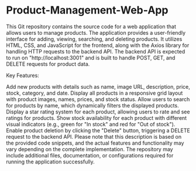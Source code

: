 # Product-Management-Web-App
This Git repository contains the source code for a web application that allows users to manage products.
The application provides a user-friendly interface for adding, viewing, searching, and deleting products. It utilizes HTML, CSS, and JavaScript for the frontend, along with the Axios library for handling HTTP requests to the backend API. The backend API is expected to run on "http://localhost:3001" and is built to handle POST, GET, and DELETE requests for product data.

Key Features:

Add new products with details such as name, image URL, description, price, stock, category, and date.
Display all products in a responsive grid layout with product images, names, prices, and stock status.
Allow users to search for products by name, which dynamically filters the displayed products.
Display a star rating system for each product, allowing users to rate and see ratings for products.
Show stock availability for each product with different visual indicators (e.g., green for "In stock" and red for "Out of stock").
Enable product deletion by clicking the "Delete" button, triggering a DELETE request to the backend API.
Please note that this description is based on the provided code snippets, and the actual features and functionality may vary depending on the complete implementation. The repository may include additional files, documentation, or configurations required for running the application successfully.
